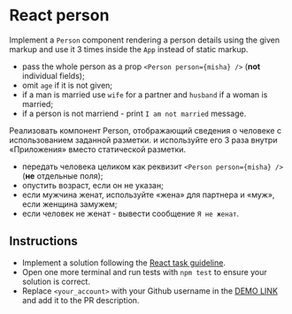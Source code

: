 # React person

Implement a `Person` component rendering a person details using the given markup
and use it 3 times inside the `App` instead of static markup.

- pass the whole person as a prop `<Person person={misha} />` (**not** individual fields);
- omit `age` if it is not given;
- if a man is married use `wife` for a partner and `husband` if a woman is married;
- if a person is not marriend - print `I am not married` message.

Реализовать компонент Person, отображающий сведения о человеке с использованием заданной разметки.
и используйте его 3 раза внутри «Приложения» вместо статической разметки.

- передать человека целиком как реквизит `<Person person={misha} />` (**не** отдельные поля);
- опустить возраст, если он не указан;
- если мужчина женат, используйте «жена» для партнера и «муж», если женщина замужем;
- если человек не женат - вывести сообщение `Я не женат`.

## Instructions
- Implement a solution following the [React task guideline](https://github.com/mate-academy/react_task-guideline#react-tasks-guideline).
- Open one more terminal and run tests with `npm test` to ensure your solution is correct.
- Replace `<your_account>` with your Github username in the [DEMO LINK](https://yevhenii-stanchenko.github.io/react_person/) and add it to the PR description.

